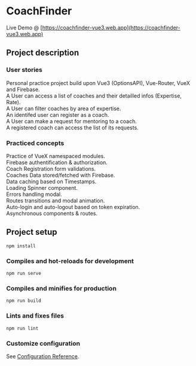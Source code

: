 # CoachFinder

Live Demo @ [https://coachfinder-vue3.web.app](https://coachfinder-vue3.web.app)

## Project description

### User stories

Personal practice project build upon Vue3 (OptionsAPI), Vue-Router, VueX and Firebase. </br>
A User can access a list of coaches and their detailled infos (Expertise, Rate). </br>
A User can filter coaches by area of expertise. </br>
An identifed user can register as a coach. </br>
A User can make a request for mentoring to a coach. </br>
A registered coach can access the list of its requests. </br>

### Practiced concepts

Practice of VueX namespaced modules. </br>
Firebase authentification & authorization. </br>
Coach Registration form validations. </br>
Coaches Data stored/fetched with Firebase. </br>
Data caching based on Timestamps. </br>
Loading Spinner component. </br>
Errors handling modal. </br>
Routes transitions and modal animation. </br>
Auto-login and auto-logout based on token expiration. </br>
Asynchronous components & routes. </br>

## Project setup

```
npm install
```

### Compiles and hot-reloads for development

```
npm run serve
```

### Compiles and minifies for production

```
npm run build
```

### Lints and fixes files

```
npm run lint
```

### Customize configuration

See [Configuration Reference](https://cli.vuejs.org/config/).
